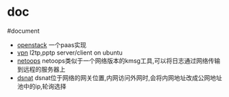doc
===

#document

* [openstack][] 一个paas实现
* [vpn][] l2tp,pptp server/client on ubuntu
* [netoops][] netoops类似于一个网络版本的kmsg工具,可以将日志通过网络传输到远程的服务器上
* [dsnat][] dsnat位于网络的网关位置,内网访问外网时,会将内网地址改成公网地址池中的ip,轮询选择




[openstack]:https://github.com/yubo/doc/blob/master/openstack.md
[vpn]:https://github.com/yubo/doc/blob/master/vpn.md
[netoops]:https://github.com/yubo/doc/blob/master/netoops.md
[dsnat]:https://github.com/yubo/doc/blob/master/dsnat.md
